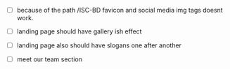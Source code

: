 - [ ] because of the path /ISC-BD favicon and social media img tags doesnt work.

- [ ] landing page should have gallery ish effect

- [ ] landing page also should have slogans one after another

- [ ] meet our team section 